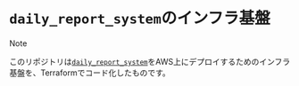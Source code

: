 # `daily_report_system`のインフラ基盤
> [!NOTE]
> このリポジトリは[`daily_report_system`](https://github.com/kaitokimuraofficial/daily_report_system)をAWS上にデプロイするためのインフラ基盤を、Terraformでコード化したものです。
